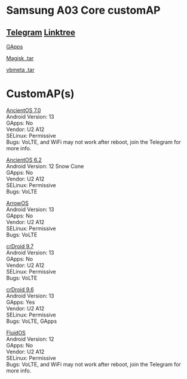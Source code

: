 <h1 id="samsung-a03-core-customap">Samsung A03 Core customAP</h1>
<h2 id="-telegram-https://t.me/A03COREDevelopement/1-linktree-https-linktr-ee-xandrcopyrighted-"><a href="https://t.me/A03COREDevelopement/1">Telegram</a> <a href="https://linktr.ee/XandrCopyrighted">Linktree</a></h2>
<p><a href="https://github.com/wacko1805/MagiskGapps">GApps</a></p>
<p><a href="https://github.com/XanderFromFortnite/A03-Core-customAP/releases/tag/Magisk">Magisk .tar</a></p>
<p><a href="https://github.com/XanderFromFortnite/A03-CoreGSI/releases/tag/vbmeta">vbmeta .tar</a></p>
<h1 id="customap-s-">CustomAP(s)</h1>
<p><a href="https://github.com/XanderFromFortnite/A03-Core-customAP/releases/tag/AncientOS-7.0">AncientOS 7.0</a><br>
Android Version: 13<br> GApps: No<br> Vendor: U2 A12<br> SELinux: Permissive<br>
Bugs: VoLTE, and WiFi may not work after reboot, join the Telegram for more info.</p>

<p><a href="https://github.com/XanderFromFortnite/A03-CoreGSI/releases/tag/AncientOS-6.2">AncientOS 6.2</a><br>
Android Version: 12 Snow Cone<br> GApps: No<br> Vendor: U2 A12<br> SELinux: Permissive<br>
Bugs: VoLTE</p>

<p><a href="https://github.com/XanderFromFortnite/A03-Core-customAP/releases/tag/ArrowOS-13.1">ArrowOS</a><br>
Android Version: 13<br> GApps: No<br> Vendor: U2 A12<br> SELinux: Permissive<br>
Bugs: VoLTE</p>

<p><a href="https://github.com/XanderFromFortnite/A03-CoreGSI/releases/tag/crDroid-9.7">crDroid 9.7</a><br>
Android Version: 13<br> GApps: No<br> Vendor: U2 A12<br> SELinux: Permissive<br>
Bugs: VoLTE</p>

<p><a href="https://github.com/XanderFromFortnite/A03-Core-customAP/releases/tag/crDroid-9.6">crDroid 9.6</a><br>
Android Version: 13<br> GApps: Yes<br> Vendor: U2 A12<br> SELinux: Permissive<br>
Bugs: VoLTE, GApps</p>

<p><a href="https://github.com/XanderFromFortnite/A03-Core-customAP/releases/tag/FluidOS-2.7">FluidOS</a><br>
Android Version: 12<br> GApps: No<br> Vendor: U2 A12<br> SELinux: Permissive<br>
Bugs: VoLTE, and WiFi may not work after reboot, join the Telegram for more info.</p>

